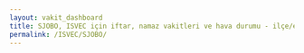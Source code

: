 ```yaml
---
layout: vakit_dashboard
title: SJOBO, ISVEC için iftar, namaz vakitleri ve hava durumu - ilçe/eyalet seç
permalink: /ISVEC/SJOBO/
---
```


<script type="text/javascript">
  var GLOBAL_COUNTRY = 'ISVEC';
  var GLOBAL_CITY = 'SJOBO';
  var GLOBAL_STATE = '';
  var lat = 72;
  var lon = 21;
</script>
